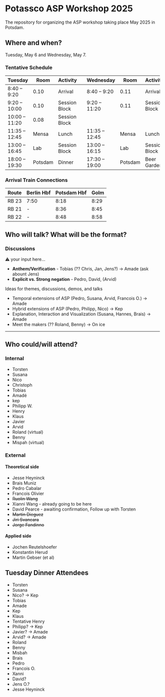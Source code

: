 # Potassco ASP Workshop 2025

The repository for organizing the ASP workshop taking place May 2025 in Potsdam.

## Where and when?

Tuesday, May 6 and Wednesday, May 7.

### Tentative Schedule

| Tuesday | Room | Activity | | Wednesday | Room | Activity |
| -- | -- | -- | -- | -- | -- | -- |
| 8:40 – 9:20 | 0.10 | Arrival | | 8:40 – 9:20 | 0.11 | Arrival |
| 9:20 – 10:00 | 0.10 | Session Block | | 9:20 – 11:20 | 0.11 | Session Block |
| 10:00 – 11:20 | 0.08 | Session Block |    | | | | |
| 11:35 – 12:45 | Mensa | Lunch | | 11:35 – 12:45 | Mensa | Lunch |
| 13:00 – 16:45 | Lab | Session Block | | 13:00 – 16:15 | Lab | Session Block |
| 18:00 – 19:30 | Potsdam | Dinner | | 17:30 – 19:00 | Potsdam | Beer Garden |   

### Arrival Train Connections

| Route | Berlin Hbf | Potsdam Hbf | Golm |
| -- | -- | -- | -- |
| RB 23 | 7:50 | 8:18 | 8:29 |
| RB 21 | - | 8:36 | 8:45 |
| RB 22 | - | 8:48 | 8:58 |

## Who will talk? What will be the format?

### Discussions
⚠️ your input here...
* **Anthem/Verification** - Tobias (?? Chris, Jan, Jens?) -> Amade (ask abount Jens)
* **Explicit vs. Strong negation** - Pedro, David, (Arvid)


Ideas for themes, discussions, demos, and talks

- Temporal extensions of ASP (Pedro, Susana, Arvid, Francois O.) -> Amade
- Hybrid extensions of ASP (Pedro, Philipp, Nico) -> Kep
- Explanation, Interaction and Visualization (Susana, Hannes, Brais) -> Amade
- Meet the makers (?? Roland, Benny)  -> On ice

---

## Who could/will attend?

### Internal
* Torsten
* Susana
* Nico
* Christoph
* Tobias
* Amadé
* kep
* Philipp W.
* Henry
* Klaus
* Javier
* Arvid
* Roland (virtual)
* Benny
* Mispah (virtual)

### External
#### Theoretical side
* Jesse Heyninck
* Brais Muniz
* Pedro Cabalar
* Francois Olivier
* ~~Ruolin Wang~~
* Xianni Wang - already going to be here
* David Pearce - awaiting confirmation, Follow up with Torsten
* ~~Martin Dieguez~~
* ~~Jiri Svancara~~
* ~~Jorge Fandinno~~

#### Applied side
* Jochen Reutelshoefer
* Konstantin Herud
* Martin Gebser (et al)

## Tuesday Dinner Attendees

* Torsten
* Susana
* Nico? -> Kep
* Tobias
* Amade
* Kep
* Klaus
* Tentative Henry
* Philipp? -> Kep
* Javier? -> Amade
* Arvid? -> Amade
* Roland
* Benny
* Misbah
* Brais
* Pedro
* Francois O.
* Xanni
* David?
* Jens O.?
* Jesse Heyninck
